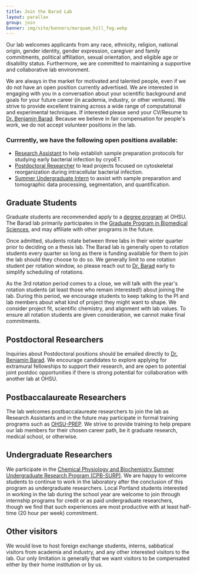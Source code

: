 ```yaml
---
title: Join the Barad Lab
layout: parallax
group: join
banner: img/site/banners/marquam_hill_fog.webp
---
```



Our lab welcomes applicants from any race, ethnicity, religion, national origin, gender identity, gender expression, caregiver and family commitments, political affiliation, sexual orientation, and eligible age or disability status. Furthermore, we are committed to maintaining a supportive and collaborative lab environment.

We are always in the market for motivated and talented people, even if we do not have an open position currently advertised. We are interested in engaging with you in a conversation about your scientific background and goals for your future career (in academia, industry, or other ventures). We strive to provide excellent training across a wide range of computational and experimental techniques. If interested please send your CV/Resume to [Dr. Benjamin Barad](/contact). Because we believe in fair compensation for people's work, we do not accept volunteer positions in the lab.

### Currrently, we have the following open positions available:
* [Research Assistant](https://externalcareers-ohsu.icims.com/jobs/27806/research-assistant-2/job) to help establish sample preparation protocols for studying early bacterial infection by cryoET.
* [Postdoctoral Researcher](https://postdoctoral-ohsu.icims.com/jobs/27805/postdoctoral-scholar/job) to lead projects focused on cytoskeletal reorganization during intracellular bacterial infection.
* [Summer Undergraduate Intern](https://www.ohsu.edu/school-of-medicine/chemical-physiology-and-biochemistry/chemical-physiology-and-biochemistry-summer) to assist with sample preparation and tomographic data processing, segmentation, and quantification.

## Graduate Students

Graduate students are recommended apply to a [degree program](https://www.ohsu.edu/school-of-medicine/graduate-studies/degree-programs) at OHSU. The Barad lab primarily participates in the [Graduate Program in Biomedical Sciences](https://www.ohsu.edu/school-of-medicine/biomedical-sciences-graduate-program), and may affiliate with other programs in the future.

Once admitted, students rotate between three labs in their winter quarter prior to deciding on a thesis lab. The Barad lab is generally open to rotation students every quarter so long as there is funding available for them to join the lab should they choose to do so. We generally limit to one rotation student per rotation window, so please reach out to [Dr. Barad](/contact) early to simplify scheduling of rotations.

As the 3rd rotation period comes to a close, we will talk with the year's rotation students (at least those who remain interested!) about joining the lab.  During this period, we encourage students to keep talking to the PI and lab members about what kind of project they might want to shape. We consider project fit, scientific chemistry, and alignment with lab values. To ensure all rotation students are given consideration, we cannot make final commitments.

## Postdoctoral Researchers

Inquiries about Postdoctoral positions should be emailed directly to [Dr. Benjamin Barad](/contact). We encourage candidates to explore applying for extramural fellowships to support their research, and are open to potential joint postdoc opportunities if there is strong potential for collaboration with another lab at OHSU.

## Postbaccalaureate Researchers

The lab welcomes postbaccalaureate researchers to join the lab as Research Assistants and in the future may participate in formal training programs such as [OHSU-PREP](https://www.ohsu.edu/postbaccalaureate-research-education-program). We strive to provide training to help prepare our lab members for their chosen career path, be it graduate research, medical school, or otherwise.

## Undergraduate Researchers

We participate in the [Chemical Physiology and Biochemistry Summer Undergraduate Research Program (CPB-SURP)](https://www.ohsu.edu/school-of-medicine/chemical-physiology-and-biochemistry/chemical-physiology-and-biochemistry-summer). We are happy to welcome students to continue to work in the laboratory after the conclusion of this program as undergraduate researchers. Local Portland students interested in working in the lab during the school year are welcome to join through internship programs for credit or as paid undergraduate researchers, though we find that such experiences are most productive with at least half-time (20 hour per week) commitment.

## Other visitors

We would love to host foreign exchange students, interns, sabbatical visitors from academia and industry, and any other interested visitors to the lab. Our only limitation is generally that we want visitors to be compensated either by their home institution or by us.

